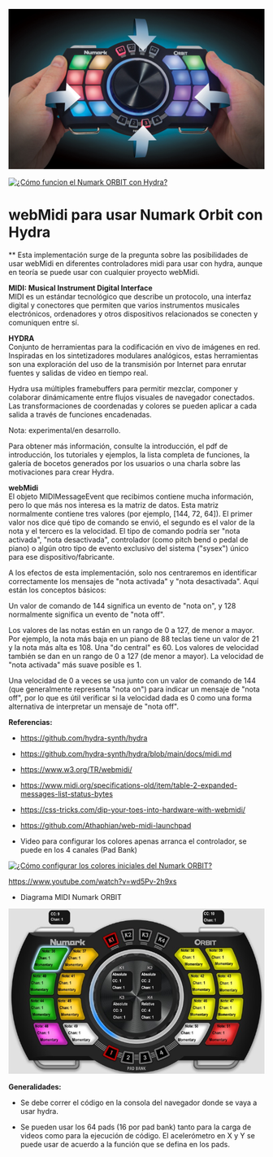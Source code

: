 ![Numark ORBIT](orbit_inhands.jpg)

[![¿Cómo funcion el Numark ORBIT con Hydra?](https://img.youtube.com/vi/aOqPXORkESE.jpg)](https://www.youtube.com/watch?v=aOqPXORkESE "¿Cómo funcion el Numark ORBIT con Hydra")


# webMidi para usar Numark Orbit con Hydra

** Esta implementación surge de la pregunta sobre las posibilidades de usar webMidi en diferentes controladores midi para usar con hydra, aunque en teoría se puede usar con cualquier proyecto webMidi.

**MIDI: Musical Instrument Digital Interface**<br>
MIDI es un estándar tecnológico que describe un protocolo, una interfaz digital y conectores que permiten que varios instrumentos musicales electrónicos, ordenadores y otros dispositivos relacionados se conecten y comuniquen entre sí.

**HYDRA**<br>
Conjunto de herramientas para la codificación en vivo de imágenes en red. Inspiradas en los sintetizadores modulares analógicos, estas herramientas son una exploración del uso de la transmisión por Internet para enrutar fuentes y salidas de video en tiempo real.

Hydra usa múltiples framebuffers para permitir mezclar, componer y colaborar dinámicamente entre flujos visuales de navegador conectados. Las transformaciones de coordenadas y colores se pueden aplicar a cada salida a través de funciones encadenadas.

Nota: experimental/en desarrollo.

Para obtener más información, consulte la introducción, el pdf de introducción, los tutoriales y ejemplos, la lista completa de funciones, la galería de bocetos generados por los usuarios o una charla sobre las motivaciones para crear Hydra.

**webMidi**<br>
El objeto MIDIMessageEvent que recibimos contiene mucha información, pero lo que más nos interesa es la matriz de datos. Esta matriz normalmente contiene tres valores (por ejemplo, [144, 72, 64]). El primer valor nos dice qué tipo de comando se envió, el segundo es el valor de la nota y el tercero es la velocidad. El tipo de comando podría ser "nota activada", "nota desactivada", controlador (como pitch bend o pedal de piano) o algún otro tipo de evento exclusivo del sistema ("sysex") único para ese dispositivo/fabricante.

A los efectos de esta implementación, solo nos centraremos en identificar correctamente los mensajes de "nota activada" y "nota desactivada". Aquí están los conceptos básicos:

Un valor de comando de 144 significa un evento de "nota on", y 128 normalmente significa un evento de "nota off".

Los valores de las notas están en un rango de 0 a 127, de menor a mayor. Por ejemplo, la nota más baja en un piano de 88 teclas tiene un valor de 21 y la nota más alta es 108. Una "do central" es 60.
Los valores de velocidad también se dan en un rango de 0 a 127 (de menor a mayor). La velocidad de "nota activada" más suave posible es 1.

Una velocidad de 0 a veces se usa junto con un valor de comando de 144 (que generalmente representa "nota on") para indicar un mensaje de "nota off", por lo que es útil verificar si la velocidad dada es 0 como una forma alternativa de interpretar un mensaje de "nota off".

**Referencias:**

* https://github.com/hydra-synth/hydra

* https://github.com/hydra-synth/hydra/blob/main/docs/midi.md

* https://www.w3.org/TR/webmidi/

* https://www.midi.org/specifications-old/item/table-2-expanded-messages-list-status-bytes

* https://css-tricks.com/dip-your-toes-into-hardware-with-webmidi/

* https://github.com/Athaphian/web-midi-launchpad

* Video para configurar los colores apenas arranca el controlador, se puede en los 4 canales (Pad Bank)

[![¿Cómo configurar los colores iniciales del Numark ORBIT?](https://img.youtube.com/vi/wd5Pv-2h9xs/0.jpg)](https://www.youtube.com/watch?v=wd5Pv-2h9xs "¿Cómo configurar los colores iniciales del Numark ORBIT?")

https://www.youtube.com/watch?v=wd5Pv-2h9xs

* Diagrama MIDI Numark ORBIT

![MIDI Numark ORBIT](numark_orbit_basic_midi.jpg)

**Generalidades:**

- Se debe correr el código en la consola del navegador donde se vaya a usar hydra.


- Se pueden usar los 64 pads (16 por pad bank) tanto para la carga de videos como para la ejecución de código. El acelerómetro en X y Y se puede usar de acuerdo a la función que se defina en los pads.
